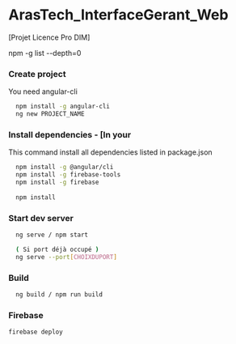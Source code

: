 # ArasTech_InterfaceGerant_Web
[Projet Licence Pro DIM]


npm -g list --depth=0

### Create project
You need angular-cli
```sh
  npm install -g angular-cli
  ng new PROJECT_NAME
```

### Install dependencies - [In your
This command install all dependencies listed in package.json
```sh
  npm install -g @angular/cli
  npm install -g firebase-tools
  npm install -g firebase
  
  npm install
```

### Start dev server
```sh
  ng serve / npm start

  ( Si port déjà occupé )
  ng serve --port[CHOIXDUPORT]
```

### Build
```sh
  ng build / npm run build
```

### Firebase
```sh
firebase deploy
```

